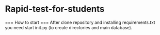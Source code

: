 # Rapid-test-for-students
=== How to start ===
After clone repository and installing requirements.txt you need start init.py (to create directories and main database).
